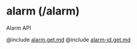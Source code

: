 <!--
    ATTENTION: This file was generated via gradle!
               Do NOT manually edit this file! Any such changes will be overwritten!
-->

# alarm (/alarm)

Alarm API

@include [alarm.get.md](alarm.get.md)
@include [alarm-id.get.md](alarm-id.get.md)
